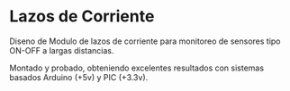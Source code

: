 Lazos de Corriente
==================

Diseno de Modulo de lazos de corriente para monitoreo de sensores tipo ON-OFF a largas distancias.

Montado y probado, obteniendo excelentes resultados con sistemas basados Arduino (+5v) y PIC (+3.3v).
